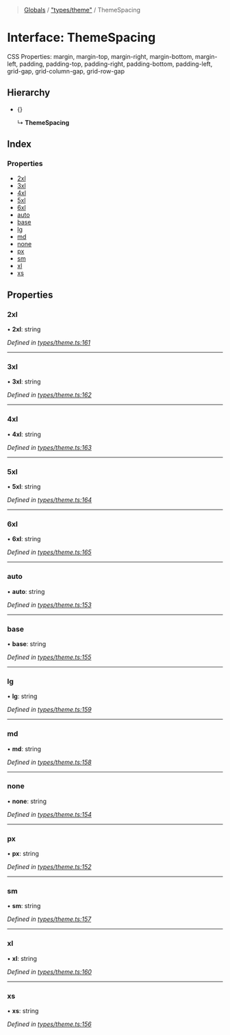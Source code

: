 > [Globals](../README.md) / ["types/theme"](../modules/_types_theme_.md) / ThemeSpacing

# Interface: ThemeSpacing

CSS Properties: margin, margin-top, margin-right, margin-bottom, margin-left,
padding, padding-top, padding-right, padding-bottom, padding-left,
grid-gap, grid-column-gap, grid-row-gap

## Hierarchy

- {}

  ↳ **ThemeSpacing**

## Index

### Properties

- [2xl](_types_theme_.themespacing.md#2xl)
- [3xl](_types_theme_.themespacing.md#3xl)
- [4xl](_types_theme_.themespacing.md#4xl)
- [5xl](_types_theme_.themespacing.md#5xl)
- [6xl](_types_theme_.themespacing.md#6xl)
- [auto](_types_theme_.themespacing.md#auto)
- [base](_types_theme_.themespacing.md#base)
- [lg](_types_theme_.themespacing.md#lg)
- [md](_types_theme_.themespacing.md#md)
- [none](_types_theme_.themespacing.md#none)
- [px](_types_theme_.themespacing.md#px)
- [sm](_types_theme_.themespacing.md#sm)
- [xl](_types_theme_.themespacing.md#xl)
- [xs](_types_theme_.themespacing.md#xs)

## Properties

### 2xl

• **2xl**: string

_Defined in [types/theme.ts:161](https://github.com/kenoxa/beamwind/blob/main/packages/beamwind/src/types/theme.ts#L161)_

---

### 3xl

• **3xl**: string

_Defined in [types/theme.ts:162](https://github.com/kenoxa/beamwind/blob/main/packages/beamwind/src/types/theme.ts#L162)_

---

### 4xl

• **4xl**: string

_Defined in [types/theme.ts:163](https://github.com/kenoxa/beamwind/blob/main/packages/beamwind/src/types/theme.ts#L163)_

---

### 5xl

• **5xl**: string

_Defined in [types/theme.ts:164](https://github.com/kenoxa/beamwind/blob/main/packages/beamwind/src/types/theme.ts#L164)_

---

### 6xl

• **6xl**: string

_Defined in [types/theme.ts:165](https://github.com/kenoxa/beamwind/blob/main/packages/beamwind/src/types/theme.ts#L165)_

---

### auto

• **auto**: string

_Defined in [types/theme.ts:153](https://github.com/kenoxa/beamwind/blob/main/packages/beamwind/src/types/theme.ts#L153)_

---

### base

• **base**: string

_Defined in [types/theme.ts:155](https://github.com/kenoxa/beamwind/blob/main/packages/beamwind/src/types/theme.ts#L155)_

---

### lg

• **lg**: string

_Defined in [types/theme.ts:159](https://github.com/kenoxa/beamwind/blob/main/packages/beamwind/src/types/theme.ts#L159)_

---

### md

• **md**: string

_Defined in [types/theme.ts:158](https://github.com/kenoxa/beamwind/blob/main/packages/beamwind/src/types/theme.ts#L158)_

---

### none

• **none**: string

_Defined in [types/theme.ts:154](https://github.com/kenoxa/beamwind/blob/main/packages/beamwind/src/types/theme.ts#L154)_

---

### px

• **px**: string

_Defined in [types/theme.ts:152](https://github.com/kenoxa/beamwind/blob/main/packages/beamwind/src/types/theme.ts#L152)_

---

### sm

• **sm**: string

_Defined in [types/theme.ts:157](https://github.com/kenoxa/beamwind/blob/main/packages/beamwind/src/types/theme.ts#L157)_

---

### xl

• **xl**: string

_Defined in [types/theme.ts:160](https://github.com/kenoxa/beamwind/blob/main/packages/beamwind/src/types/theme.ts#L160)_

---

### xs

• **xs**: string

_Defined in [types/theme.ts:156](https://github.com/kenoxa/beamwind/blob/main/packages/beamwind/src/types/theme.ts#L156)_
